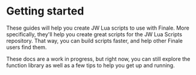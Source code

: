 # Getting started

These guides will help you create JW Lua scripts to use with Finale. More specifically, they'll help you create great scripts for the JW Lua Scripts repository. That way, you can build scripts faster, and help other Finale users find them.

These docs are a work in progress, but right now, you can still explore the function library as well as a few tips to help you get up and running.

